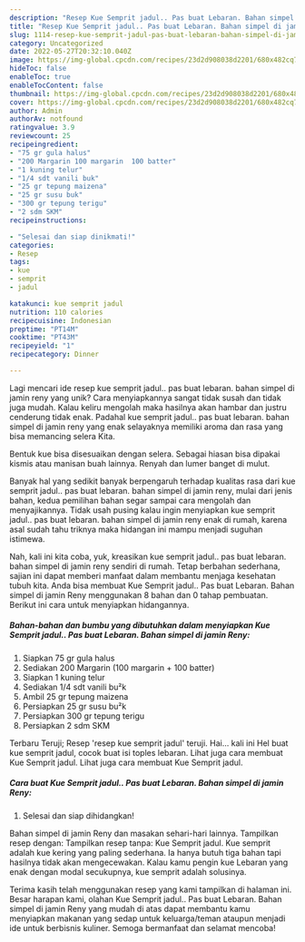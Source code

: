 ```yaml
---
description: "Resep Kue Semprit jadul.. Pas buat Lebaran. Bahan simpel di jamin Reny yang Bisa Manjain Lidah"
title: "Resep Kue Semprit jadul.. Pas buat Lebaran. Bahan simpel di jamin Reny yang Bisa Manjain Lidah"
slug: 1114-resep-kue-semprit-jadul-pas-buat-lebaran-bahan-simpel-di-jamin-reny-yang-bisa-manjain-lidah
category: Uncategorized
date: 2022-05-27T20:32:10.040Z
image: https://img-global.cpcdn.com/recipes/23d2d908038d2201/680x482cq70/kue-semprit-jadul-pas-buat-lebaran-bahan-simpel-di-jamin-reny-foto-resep-utama.jpg
hideToc: false
enableToc: true
enableTocContent: false
thumbnail: https://img-global.cpcdn.com/recipes/23d2d908038d2201/680x482cq70/kue-semprit-jadul-pas-buat-lebaran-bahan-simpel-di-jamin-reny-foto-resep-utama.jpg
cover: https://img-global.cpcdn.com/recipes/23d2d908038d2201/680x482cq70/kue-semprit-jadul-pas-buat-lebaran-bahan-simpel-di-jamin-reny-foto-resep-utama.jpg
author: Admin
authorAv: notfound
ratingvalue: 3.9
reviewcount: 25
recipeingredient:
- "75 gr gula halus"
- "200 Margarin 100 margarin  100 batter"
- "1 kuning telur"
- "1/4 sdt vanili buk"
- "25 gr tepung maizena"
- "25 gr susu buk"
- "300 gr tepung terigu"
- "2 sdm SKM"
recipeinstructions:

- "Selesai dan siap dinikmati!"
categories:
- Resep
tags:
- kue
- semprit
- jadul

katakunci: kue semprit jadul 
nutrition: 110 calories
recipecuisine: Indonesian
preptime: "PT14M"
cooktime: "PT43M"
recipeyield: "1"
recipecategory: Dinner

---
```





Lagi mencari ide resep kue semprit jadul.. pas buat lebaran. bahan simpel di jamin reny yang unik? Cara menyiapkannya sangat tidak susah dan tidak juga mudah. Kalau keliru mengolah maka hasilnya akan hambar dan justru cenderung tidak enak. Padahal kue semprit jadul.. pas buat lebaran. bahan simpel di jamin reny yang enak selayaknya memiliki aroma dan rasa yang bisa memancing selera Kita.





Bentuk kue bisa disesuaikan dengan selera. Sebagai hiasan bisa dipakai kismis atau manisan buah lainnya. Renyah dan lumer banget di mulut.

Banyak hal yang sedikit banyak berpengaruh terhadap kualitas rasa dari kue semprit jadul.. pas buat lebaran. bahan simpel di jamin reny, mulai dari jenis bahan, kedua pemilihan bahan segar sampai cara mengolah dan menyajikannya. Tidak usah pusing kalau ingin menyiapkan kue semprit jadul.. pas buat lebaran. bahan simpel di jamin reny enak di rumah, karena asal sudah tahu triknya maka hidangan ini mampu menjadi suguhan istimewa.






Nah, kali ini kita coba, yuk, kreasikan kue semprit jadul.. pas buat lebaran. bahan simpel di jamin reny sendiri di rumah. Tetap berbahan sederhana, sajian ini dapat memberi manfaat dalam membantu menjaga kesehatan tubuh kita. Anda bisa membuat Kue Semprit jadul.. Pas buat Lebaran. Bahan simpel di jamin Reny menggunakan 8 bahan dan 0 tahap pembuatan. Berikut ini cara untuk menyiapkan hidangannya.

<!--inarticleads1-->

##### Bahan-bahan dan bumbu yang dibutuhkan dalam menyiapkan Kue Semprit jadul.. Pas buat Lebaran. Bahan simpel di jamin Reny:

1. Siapkan 75 gr gula halus
1. Sediakan 200 Margarin (100 margarin + 100 batter)
1. Siapkan 1 kuning telur
1. Sediakan 1/4 sdt vanili bu²k
1. Ambil 25 gr tepung maizena
1. Persiapkan 25 gr susu bu²k
1. Persiapkan 300 gr tepung terigu
1. Persiapkan 2 sdm SKM


Terbaru Teruji; Resep &#39;resep kue semprit jadul&#39; teruji. Hai… kali ini Hel buat kue semprit jadul, cocok buat isi toples lebaran. Lihat juga cara membuat Kue Semprit jadul. Lihat juga cara membuat Kue Semprit jadul. 

<!--inarticleads2-->

##### Cara buat Kue Semprit jadul.. Pas buat Lebaran. Bahan simpel di jamin Reny:


1. Selesai dan siap dihidangkan!

Bahan simpel di jamin Reny dan masakan sehari-hari lainnya. Tampilkan resep dengan: Tampilkan resep tanpa: Kue Semprit jadul. Kue semprit adalah kue kering yang paling sederhana. Ia hanya butuh tiga bahan tapi hasilnya tidak akan mengecewakan. Kalau kamu pengin kue Lebaran yang enak dengan modal secukupnya, kue semprit adalah solusinya. 

Terima kasih telah menggunakan resep yang kami tampilkan di halaman ini. Besar harapan kami, olahan Kue Semprit jadul.. Pas buat Lebaran. Bahan simpel di jamin Reny yang mudah di atas dapat membantu kamu menyiapkan makanan yang sedap untuk keluarga/teman ataupun menjadi ide untuk berbisnis kuliner. Semoga bermanfaat dan selamat mencoba!
